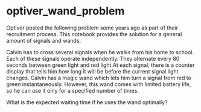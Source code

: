 # optiver_wand_problem

Optiver posted the following problem some years ago as part of their recruitment process. This notebook provides the solution for a general amount of signals and wands. 

Calvin has to cross several signals when he walks from his home to school. Each of these signals operate independently. They alternate every 80 seconds between green light and red light.At each signal, there is a counter display that tells him how long it will be before the current signal light changes. Calvin has a magic wand which lets him turn a signal from red to green instantaneously. However, this wand comes with limited battery life, so he can use it only for a specified number of times.

What is the expected waiting time if he uses the wand optimally? 
